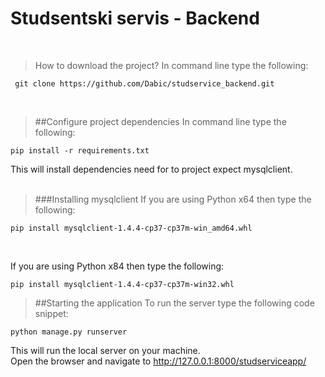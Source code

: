 # **Studsentski servis - Backend**
<br>

>How to download the project?
In command line type the following:
```
 git clone https://github.com/Dabic/studservice_backend.git
 ```
 <br>
 
> ##Configure project dependencies
In command line type the following:
```
pip install -r requirements.txt
```

This will install dependencies need for to project expect mysqlclient.
<br>
<br>
> ###Installing mysqlclient
If you are using Python x64 then type the following:
```
pip install mysqlclient-1.4.4-cp37-cp37m-win_amd64.whl
```
<br>

If you are using Python x84 then type the following:
```
pip install mysqlclient-1.4.4-cp37-cp37m-win32.whl
```

> ##Starting the application
To run the server type the following code snippet:
```
python manage.py runserver
```
This will run the local server on your machine.<br>
Open the browser and navigate to http://127.0.0.1:8000/studserviceapp/
